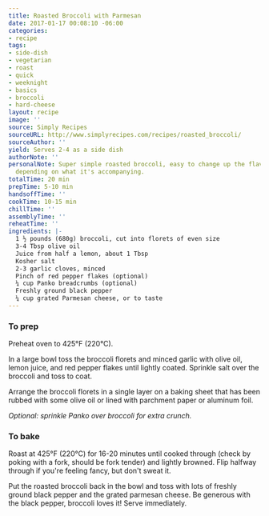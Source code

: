 ```yaml
---
title: Roasted Broccoli with Parmesan
date: 2017-01-17 00:08:10 -06:00
categories:
- recipe
tags:
- side-dish
- vegetarian
- roast
- quick
- weeknight
- basics
- broccoli
- hard-cheese
layout: recipe
image: ''
source: Simply Recipes
sourceURL: http://www.simplyrecipes.com/recipes/roasted_broccoli/
sourceAuthor: ''
yield: Serves 2-4 as a side dish
authorNote: ''
personalNote: Super simple roasted broccoli, easy to change up the flavor profile
  depending on what it's accompanying.
totalTime: 20 min
prepTime: 5-10 min
handsoffTime: ''
cookTime: 10-15 min
chillTime: ''
assemblyTime: ''
reheatTime: ''
ingredients: |-
  1 ½ pounds (680g) broccoli, cut into florets of even size
  3-4 Tbsp olive oil
  Juice from half a lemon, about 1 Tbsp
  Kosher salt
  2-3 garlic cloves, minced
  Pinch of red pepper flakes (optional)
  ¼ cup Panko breadcrumbs (optional)
  Freshly ground black pepper
  ¼ cup grated Parmesan cheese, or to taste
---
```


### To prep

Preheat oven to 425°F (220°C).

In a large bowl toss the broccoli florets and minced garlic with olive oil, lemon juice, and red pepper flakes until lightly coated. Sprinkle salt over the broccoli and toss to coat.

Arrange the broccoli florets in a single layer on a baking sheet that has been rubbed with some olive oil or lined with parchment paper or aluminum foil.

*Optional: sprinkle Panko over broccoli for extra crunch.*

### To bake

Roast at 425°F (220°C) for 16-20 minutes until cooked through (check by poking with a fork, should be fork tender) and lightly browned. Flip halfway through if you're feeling fancy, but don't sweat it.

Put the roasted broccoli back in the bowl and toss with lots of freshly ground black pepper and the grated parmesan cheese. Be generous with the black pepper, broccoli loves it! Serve immediately.
